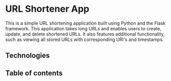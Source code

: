 # URL Shortener App
This is a simple URL shortening application built using Python and the Flask framework. This application takes long URLs and enables users to create, update, and delete shortened URLs. It also features additional functionality, such as viewing all stored URLs with corresponding URI's and timestamps.

## Technologies


## Table of contents